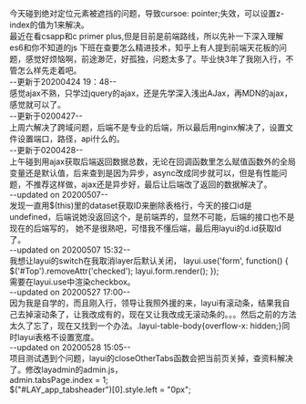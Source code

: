 今天碰到绝对定位元素被遮挡的问题，导致cursoe: pointer;失效，可以设置z-index的值为1来解决。
<br>
最近在看csapp和c primer plus,但是目前是前端路线，所以先补一下深入理解es6和你不知道的js
下班在查要怎么精进技术，知乎上有人提到前端天花板的问题，感觉好烦恼啊，前途渺茫，好孤独，问题太多了。毕业快3年了我刚入行，不管怎么样先走着吧。<br>
--更新于20200424 19：48--<br>
感觉ajax不熟，只学过jquery的ajax，还是先学深入浅出AJax，再MDN的ajax，感觉就可以了。
<br>
--更新于0200427--<br>
上周六解决了跨域问题，后端不是专业的后端，所以最后用nginx解决了，设置文件设置端口，路径，api什么的。<br>
--更新于0200428--<br>
上午碰到用ajax获取后端返回数据总数，无论在回调函数里怎么赋值函数外的全局变量还是默认值，后来查到是因为异步，async改成同步就可以，但是有性能问题，不推荐这样做，ajax还是异步好，最后让后端改了返回的数据解决了。<br>
--updated on 20200507--<br>
发现一直用$(this)里的dataset获取ID来删除表格行，今天的接口id是undefined，后端说她没返回这个，是前端弄的，显然不可能，后端的接口也不是现在的后端写的，
她不是很熟吧，可惜我不懂后端，最后用layui的d.id获取Id了。<br>
--updated on 20200507 15:32--<br>
我想让layui的switch在我取消layer后默认关闭， 
layui.use('form', function() {
  $('#Top').removeAttr('checked');
  layui.form.render();
});   <br>
需要在layui.use中渲染checkbox。<br>
--updated on 20200527 17:00--<br>
因为我是自学的，而且刚入行，领导让我照外援的来，layui有滚动条，结果我自己去掉滚动条了，让我改成有的，现在又让我改成无滚动条的。。。然后之前的方法太久了忘了，现在又找到一个办法。.layui-table-body{overflow-x: hidden;}同时layui表格不设置宽度。<br>
--updated on 20200528 15:05--<br>
项目测试遇到个问题，layui的closeOtherTabs函数会把当前页关掉，查资料解决了。修改layadmin的admin.js，<br>
admin.tabsPage.index = 1;<br>
$("#LAY_app_tabsheader")[0].style.left = "0px";

